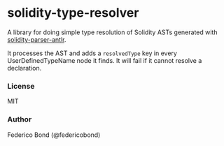 solidity-type-resolver
======================

A library for doing simple type resolution of Solidity ASTs generated with [solidity-parser-antlr](https://github.com/federicobond/solidity-parser-antlr/).

It processes the AST and adds a `resolvedType` key in every UserDefinedTypeName node it finds. It will fail if it cannot resolve a declaration.

### License

MIT

### Author

Federico Bond (@federicobond)
